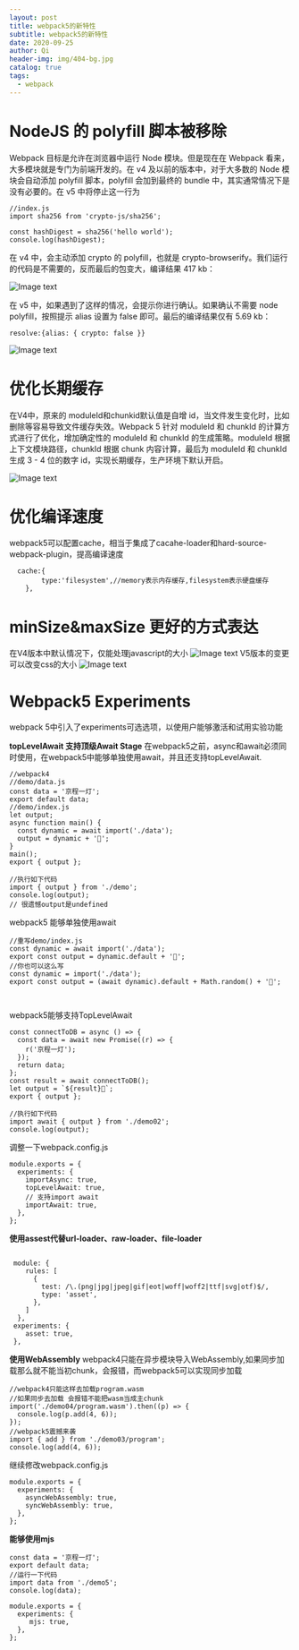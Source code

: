 ```yaml
---
layout: post
title: webpack5的新特性
subtitle: webpack5的新特性
date: 2020-09-25
author: Qi
header-img: img/404-bg.jpg
catalog: true
tags:
  - webpack
---
```


# NodeJS 的 polyfill 脚本被移除

Webpack 目标是允许在浏览器中运行 Node 模块。但是现在在 Webpack 看来，大多模块就是专门为前端开发的。在 v4 及以前的版本中，对于大多数的 Node 模块会自动添加 polyfill 脚本，polyfill 会加到最终的 bundle 中，其实通常情况下是没有必要的。在 v5 中将停止这一行为

```
//index.js
import sha256 from 'crypto-js/sha256';
 
const hashDigest = sha256('hello world');
console.log(hashDigest);

```
在 v4 中，会主动添加 crypto 的 polyfill，也就是 crypto-browserify。我们运行的代码是不需要的，反而最后的包变大，编译结果 417 kb：

![Image text](/img/WechatIMG285.png)

在 v5 中，如果遇到了这样的情况，会提示你进行确认。如果确认不需要 node polyfill，按照提示 alias 设置为 false 即可。最后的编译结果仅有 5.69 kb：
```
resolve:{alias: { crypto: false }}

```

![Image text](/img/WechatIMG296.png)

# 优化长期缓存

在V4中，原来的 moduleId和chunkid默认值是自增 id，当文件发生变化时，比如删除等容易导致文件缓存失效。Webpack 5 针对 moduleId  和 chunkId 的计算方式进行了优化，增加确定性的 moduleId 和 chunkId 的生成策略。moduleId 根据上下文模块路径，chunkId 根据 chunk 内容计算，最后为 moduleId 和 chunkId 生成 3 - 4 位的数字 id，实现长期缓存，生产环境下默认开启。

![Image text](/img/WechatIMG297.png)

# 优化编译速度
webpack5可以配置cache，相当于集成了cacahe-loader和hard-source-webpack-plugin，提高编译速度

```
  cache:{
        type:'filesystem',//memory表示内存缓存,filesystem表示硬盘缓存
    },

```
# minSize&maxSize 更好的方式表达

在V4版本中默认情况下，仅能处理javascript的大小
![Image text](/img/WechatIMG2888.jpeg)
V5版本的变更可以改变css的大小
![Image text](/img/WechatIMG299.jpeg)

# Webpack5 Experiments

webpack 5中引入了experiments可选选项，以使用户能够激活和试用实验功能

**topLevelAwait 支持顶级Await Stage**
在webpack5之前，async和await必须同时使用，在webpack5中能够单独使用await，并且还支持topLevelAwait.

```
//webpack4
//demo/data.js
const data = '京程一灯';
export default data;
//demo/index.js
let output;
async function main() {
  const dynamic = await import('./data');
  output = dynamic + '🏮';
}
main();
export { output };

//执行如下代码
import { output } from './demo';
console.log(output);
// 很遗憾output是undefined
```
webpack5 能够单独使用await

```
//重写demo/index.js
const dynamic = await import('./data');
export const output = dynamic.default + '';
//你也可以这么写
const dynamic = import('./data');
export const output = (await dynamic).default + Math.random() + '🍊';



```

webpack5能够支持TopLevelAwait

```
const connectToDB = async () => {
  const data = await new Promise((r) => {
    r('京程一灯');
  });
  return data;
};
const result = await connectToDB();
let output = `${result}🍊`;
export { output };

//执行如下代码
import await { output } from './demo02';
console.log(output);

```
调整一下webpack.config.js

```
module.exports = {
  experiments: {
    importAsync: true,
    topLevelAwait: true,
    // 支持import await
    importAwait: true,
  },
};

```

**使用assest代替url-loader、raw-loader、file-loader**

```

 module: {
    rules: [
      {
        test: /\.(png|jpg|jpeg|gif|eot|woff|woff2|ttf|svg|otf)$/,
        type: 'asset',
      },
    ]
  },
 experiments: {
    asset: true,
 },

```

**使用WebAssembly**
webpack4只能在异步模块导入WebAssembly,如果同步加载那么就不能当初chunk，会报错，而webpack5可以实现同步加载

```
//webpack4只能这样去加载program.wasm
//如果同步去加载 会报错不能把wasm当成主chunk
import('./demo04/program.wasm').then((p) => {
  console.log(p.add(4, 6));
});
//webpack5震撼来袭 
import { add } from './demo03/program';
console.log(add(4, 6));
```

继续修改webpack.config.js
```
module.exports = {
  experiments: {
    asyncWebAssembly: true,
    syncWebAssembly: true,
  },
};

```

**能够使用mjs**

```
const data = '京程一灯';
export default data;
//运行一下代码
import data from './demo5';
console.log(data);

```

```
module.exports = {
  experiments: {
     mjs: true,
  },
};
```











